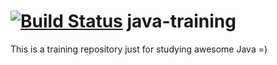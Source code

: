 [![Build Status](https://travis-ci.org/ephemeralin/java-training.svg?branch=master)](https://travis-ci.org/ephemeralin/java-training)
java-training
=================
This is a training repository just for studying awesome Java =)
